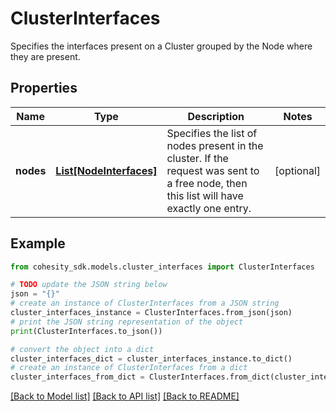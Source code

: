 # ClusterInterfaces

Specifies the interfaces present on a Cluster grouped by the Node where they are present.

## Properties

Name | Type | Description | Notes
------------ | ------------- | ------------- | -------------
**nodes** | [**List[NodeInterfaces]**](NodeInterfaces.md) | Specifies the list of nodes present in the cluster. If the request was sent to a free node, then this list will have exactly one entry. | [optional] 

## Example

```python
from cohesity_sdk.models.cluster_interfaces import ClusterInterfaces

# TODO update the JSON string below
json = "{}"
# create an instance of ClusterInterfaces from a JSON string
cluster_interfaces_instance = ClusterInterfaces.from_json(json)
# print the JSON string representation of the object
print(ClusterInterfaces.to_json())

# convert the object into a dict
cluster_interfaces_dict = cluster_interfaces_instance.to_dict()
# create an instance of ClusterInterfaces from a dict
cluster_interfaces_from_dict = ClusterInterfaces.from_dict(cluster_interfaces_dict)
```
[[Back to Model list]](../README.md#documentation-for-models) [[Back to API list]](../README.md#documentation-for-api-endpoints) [[Back to README]](../README.md)


